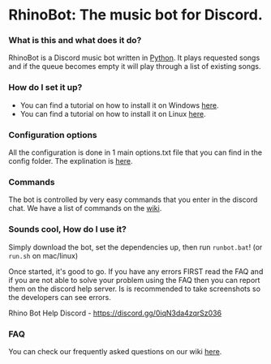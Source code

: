 # RhinoBot: The music bot for Discord.

### What is this and what does it do?

RhinoBot is a Discord music bot written in [Python](https://www.python.org "Python homepage"). It plays requested songs and if the queue becomes empty it will play through a list of existing songs.

### How do I set it up?

- You can find a tutorial on how to install it on Windows [here](https://github.com/SexualRhinoceros/MusicBot/wiki/Installation-guide-for-Windows-7-and-up "Windows instructions").
- You can find a tutorial on how to install it on Linux [here](https://github.com/SexualRhinoceros/MusicBot/wiki/Installation-guide-for-Ubuntu-14.04-and-other-versions "Linux instructions").

### Configuration options

All the configuration is done in 1 main options.txt file that you can find in the config folder. The explination is [here](https://github.com/SexualRhinoceros/MusicBot/wiki/Configuration-file "Configuration").

### Commands

The bot is controlled by very easy commands that you enter in the discord chat. We have a list of commands on the [wiki](https://github.com/SexualRhinoceros/MusicBot/wiki/Commands-list "Commands list").

### Sounds cool, How do I use it?
Simply download the bot, set the dependencies up, then run `runbot.bat`! (or `run.sh` on mac/linux)

Once started, it's good to go. If you have any errors FIRST read the FAQ and if you are not able to solve your problem using the FAQ then you can report them on the discord help server. Is is recommended to take screenshots so the developers can see errors.

Rhino Bot Help Discord - https://discord.gg/0iqN3da4zqrSz036

### FAQ

You can check our frequently asked questions on our wiki [here](https://github.com/SexualRhinoceros/MusicBot/wiki/FAQ "FAQ").
